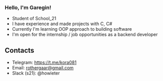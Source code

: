 ### Hello, I'm Garegin!
* Student of School_21
* I have experience and made projects with C, C#
* Currently I'm learning OOP approach to building software
* I'm open for the internship / job opportunities as a backend developer

## Contacts
* Telegram: https://t.me/kora081
* Email: rothergaar@gmail.com
* Slack (s21): @howieter
